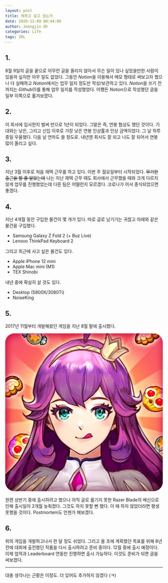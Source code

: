```yaml
---
layout: post
title: 뭐하고 살고 있는가
date: 2020-12-09 00:44:00
author: Jeongjin Oh
categories: Life
tags: IRL
---
```


## 1.

8월 9일의 글을 끝으로 아무런 글을 올리지 않아서 무슨 일이 있나 싶었을만한 사람이 있을까 싶지만 아무 일도 없었다. 그동안 *Notion*을 이용해서 메모 형태로 써보고자 했으나 다 실패하고 *Notion*에서는 업무 일지 정도만 작성/보관하고 있다. *Notion*을 쓰기 전까지는 *Github*(!)를 통해 업무 일지를 작성했었다. 어쨌든 *Notion*으로 작성했던 글을 일부 이쪽으로 옮겨보겠다.

## 2.

이 회사에 입사한지 벌써 만으로 1년이 되었다. 그말은 즉, 연봉 협상도 했단 것이다. 기대와는 낮은, 그리고 신입 이후로 가장 낮은 연봉 인상률과 인상 금액이었다. 그 날 하루 종일 우울했다. 다음 날 연차도 쓸 정도로. 내년엔 회사도 잘 되고 나도 잘 되어서 연봉 많이 올리고 싶다.

## 3. 

지난 3월 이후로 처음 재택 근무를 하고 있다. 이번 주 월요일부터 시작되었다. ~~무기한 출근을 할 줄 알았는데~~ 나는 지난 재택 근무 때도 회사에서 근무했을 때와 크게 다르지 않게 업무를 진행했었는데 다른 팀은 어떨런지 모르겠다. 코로나가 어서 종식되었으면 좋겠다.

## 4.

지난 4개월 동안 구입한 물건이 몇 개가 있다. 따로 글로 남기기는 귀찮고 아래와 같은 물건을 구입했다.

- Samsung Galaxy Z Fold 2 (+ Buz Live)
- Lenovo ThinkPad Keyboard 2

그리고 최근에 사고 싶은 물건도 있다.

- Apple iPhone 12 mini
- Apple Mac mini (M1)
- TEX Shinobi

내년 중에 확실히 살 것도 있다.

- Desktop (5800X/3080Ti)
- NoiseKing

## 5.

2017년 11월부터 개발해왔던 게임을 지난 8월 말에 출시했다.

[![공주의 탄생](/images/2020-12-9-What-Are-You-Doing/1.png)](https://play.google.com/store/apps/details?id=team.gamepocket.princess)

원랜 상반기 중에 출시하려고 했으나 아직 글로 옮기지 못한 Razer Blade의 배신으로 인해 출시일이 2개월 늦춰졌다. 그것도 하지 못할 뻔 했다. 이 때 하지 않았더라면 평생 못했을 것이다. Postmortem도 언젠가 해보겠다.

## 6.

위의 게임을 개발하고나서 한 달 정도 쉬었다. 그리고 올 초에 계획했던 목표를 위해 8년 전에 대회에 출전했던 작품을 다시 출시하려고 준비 중이다. 12월 중에 출시 예정이다. 이제 업적과 Leaderboard 연동만 진행하면 출시 가능하다. 이것도 준비가 되면 글을 써보겠다.

---

대충 생각나는 근황은 이정도. 더 있어도 추가하지 않겠다 (ㅋ)
